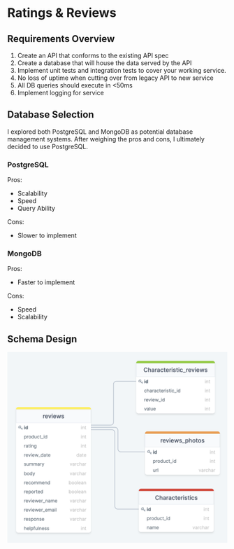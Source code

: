 # Ratings & Reviews

## Requirements Overview
1. Create an API that conforms to the existing API spec
2. Create a database that will house the data served by the API
3. Implement unit tests and integration tests to cover your working service.
4. No loss of uptime when cutting over from legacy API to new service
5. All DB queries should execute in <50ms
6. Implement logging for service

## Database Selection
I explored both PostgreSQL and MongoDB as potential database management systems. After weighing the pros and cons, I ultimately decided to use PostgreSQL. 

### PostgreSQL
Pros: 
 - Scalability
 - Speed
 - Query Ability

Cons: 
 - Slower to implement

### MongoDB
Pros:
 - Faster to implement

Cons:
 - Speed
 - Scalability

## Schema Design
![Schema](./Schema.png)


